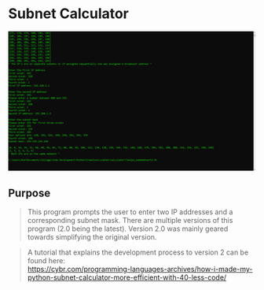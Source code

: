 # Subnet Calculator
![alt text](https://github.com/ngimb64/Subnet-Calculator/blob/master/SubnetCalculator.png?raw=true)

## Purpose
> This program prompts the user to enter two IP addresses and a corresponding subnet mask.
> There are multiple versions of this program (2.0 being the latest).
> Version 2.0 was mainly geared towards simplifying the original version.

> A tutorial that explains the development process to version 2 can be found here:<br>
> https://cybr.com/programming-languages-archives/how-i-made-my-python-subnet-calculator-more-efficient-with-40-less-code/